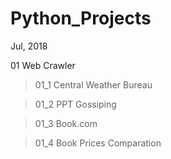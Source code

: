 # Python_Projects
Jul, 2018

01 Web Crawler
  > 01_1 Central Weather Bureau
  
  > 01_2 PPT Gossiping
  
  > 01_3 Book.com
  
  > 01_4 Book Prices Comparation
